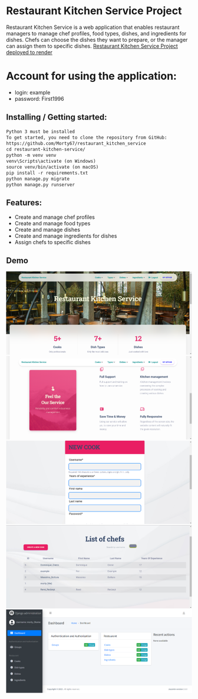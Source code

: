# Restaurant Kitchen Service Project
Restaurant Kitchen Service is a web application that enables restaurant managers to manage chef profiles,
food types, dishes, and ingredients for dishes. Chefs can choose the dishes they want to prepare, or the manager can 
assign them to specific dishes.
[Restaurant Kitchen Service Project deployed to render](https://restaurant-service-mate.onrender.com/)

# Account for using the application:
*  login: example
* password: First1996


## Installing / Getting started:
```shell
Python 3 must be installed
To get started, you need to clone the repository from GitHub: https://github.com/Morty67/restaurant_kitchen_service
cd restaurant-kitchen-service/
python -m venv venv
venv\Scripts\activate (on Windows)
source venv/bin/activate (on macOS)
pip install -r requirements.txt
python manage.py migrate
python manage.py runserver
```
## Features:

*  Create and manage chef profiles
*  Create and manage food types
*  Create and manage dishes
*  Create and manage ingredients for dishes
*  Assign chefs to specific dishes

## Demo
![demo.png](demo.png)
![demo2.png](demo2.png)
![new_cook.png](new_cook.png)
![list_cooks](list_cooks.png)
![admin.png](admin.png)
